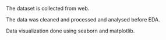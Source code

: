 The dataset is collected from web. 

The data was cleaned and processed and analysed before EDA. 

Data visualization done using seaborn and matplotlib. 
